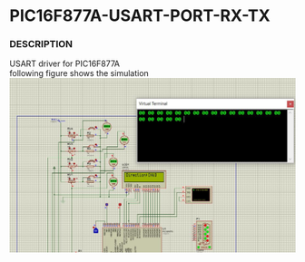# PIC16F877A-USART-PORT-RX-TX

### DESCRIPTION
 USART driver for PIC16F877A<br>
 following figure shows the simulation
<img src = "https://github.com/DarshanaUOP/USART-DRIVER-FOR-PIC16F877A/raw/master/SIMULATION.JPG" size =50>
